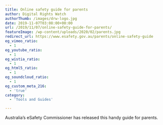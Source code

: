 ```yaml
---
title: Online safety guide for parents
author: Digital Rights Watch
authorThumb: /images/drw-logo.jpg
date: 2019-11-07T03:08:00+00:00
url: /2019/11/07/online-safety-guide-for-parents/
featureImage: /wp-content/uploads/2020/02/parents.jpg
redirect_url: https://www.esafety.gov.au/parents/online-safety-guide
eg_vimeo_ratio:
  - 1
eg_youtube_ratio:
  - 1
eg_wistia_ratio:
  - 1
eg_html5_ratio:
  - 1
eg_soundcloud_ratio:
  - 1
eg_custom_meta_216:
  - 'true'
category:
  - 'Tools and Guides'

---
```

Australia&#8217;s eSafety Commissioner has released this handy guide for parents.
